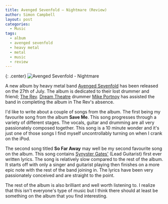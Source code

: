 ```yaml
---
title: Avenged Sevenfold – Nightmare (Review)
author: Simon Campbell
layout: post
categories:
  - Music
tags:
  - album
  - avenged sevenfold
  - heavy metal
  - metal
  - music
  - review
---
```

{: .center}
![Avenged Sevenfold - Nightmare](http://upload.wikimedia.org/wikipedia/en/d/df/Avenged_Sevenfold_-_Nightmare.png)
  
A new album by heavy metal band [Avenged Sevenfold](http://en.wikipedia.org/wiki/Avenged_Sevenfold) has been released on the 27th of July. The album is dedicated to their lost drummer and friend; [The Rev](http://en.wikipedia.org/wiki/The_Rev). [Dream Theatre](http://en.wikipedia.org/wiki/Dream_Theater) drummer [Mike Portnoy](http://en.wikipedia.org/wiki/Mike_Portnoy) has assisted the band in completing the album in The Rev's absence.

I'd like to write about a couple of songs from the album. The first being my favourite song from the album **Save Me**. This song progresses through a variety of different stages. The vocals, guitar and drumming are all very passionately composed together. This song is a 10 minute wonder and it's just one of those songs I find myself uncontrollably turning on when I crank on the iPod.

The second song titled **So Far Away** may well be my second favourite song on the album. This song contains [Synyster Gates'](http://en.wikipedia.org/wiki/Synyster_Gates) (Lead Guitarist) first ever written lyrics. The song is relatively slow compared to the rest of the album. It starts off with only a singer and guitarist playing then finishes on a more epic note with the rest of the band joining in. The lyrics have been very passionately conceived and are straight to the point.

The rest of the album is also brilliant and well worth listening to. I realize that this isn't everyone's type of music but I think there should at least be something on the album that you find interesting.